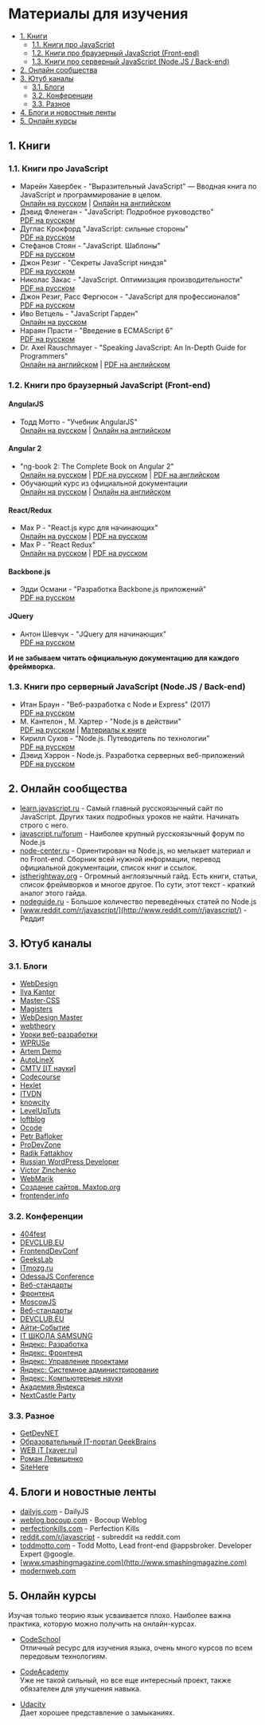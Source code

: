 # Материалы для изучения

* [1. Книги](#1-Книги)
  * [1.1. Книги про JavaScript](#11-Книги-про-javascript)
  * [1.2. Книги про браузерный JavaScript (Front-end)](#12-Книги-про-браузерный-javascript-front-end)
  * [1.3. Книги про серверный JavaScript (Node.JS / Back-end)](#13-Книги-про-серверный-javascript-nodejs--back-end)
* [2. Онлайн сообщества](#2-Онлайн-сообщества)
* [3. Ютуб каналы](#3-Ютуб-каналы)
  * [3.1. Блоги](#31-Блоги)
  * [3.2. Конференции](#32-Конференции)
  * [3.3. Разное](#33-Разное)
* [4. Блоги и новостные ленты](#4-Блоги-и-новостные-ленты)
* [5. Онлайн курсы](#5-Онлайн-курсы)

## 1. Книги

### 1.1. Книги про JavaScript
- Марейн Хавербек - "Выразительный JavaScript" — Вводная книга по JavaScript и программирование в целом.  
[Онлайн на русском](https://karmazzin.gitbooks.io/eloquentjavascript_ru/content/) |
[Онлайн на английском](http://eloquentjavascript.net/)
- Дэвид Фленеган - "JavaScript: Подробное руководство"  
[PDF на русском](https://vk.com/doc312456413_437379308)  
- Дуглас Крокфорд "JavaScript: сильные стороны"  
[PDF на русском](https://vk.com/doc312456413_437379306)  
- Стефанов Стоян - "JavaScript. Шаблоны"  
[PDF на русском](https://vk.com/doc312456413_437379310)  
- Джон Резиг - "Секреты JavaScript ниндзя"  
[PDF на русском](https://vk.com/doc312456413_437379311)  
- Николас Закас - "JavaScript. Оптимизация производительности"  
[PDF на русском](https://vk.com/doc312456413_437379320)  
- Джон Резиг, Расс Фергюсон - "JavaScript для профессионалов"  
[PDF на русском](https://vk.com/doc312456413_437379336)  
- Иво Ветцель - "JavaScript Гарден"  
[Онлайн на русском](https://shamansir.github.io/JavaScript-Garden/)  
- Нараян Прасти - "Введение в ECMAScript 6"  
[PDF на русском](https://vk.com/doc312456413_440211623)
- Dr. Axel Rauschmayer - "Speaking JavaScript: An In-Depth Guide for Programmers"  
[Онлайн на английском](http://speakingjs.com/) |
[PDF на английском](https://vk.com/doc312456413_437379333)

### 1.2. Книги про браузерный JavaScript (Front-end)

#### AngularJS
- Тодд Мотто - "Учебник AngularJS"  
[Онлайн на русском](https://habrahabr.ru/post/246881/) |
[Онлайн на английском](https://www.airpair.com/angularjs/posts/angularjs-tutorial)  

#### Angular 2
- "ng-book 2: The Complete Book on Angular 2"  
[Онлайн на русском](https://dmitriy-kiryushin.gitbooks.io/ng-book-2-ru/content/)  |
[PDF на русском](https://www.gitbook.com/download/pdf/book/dmitriy-kiryushin/ng-book-2-ru)  |
[PDF на английском](https://vk.com/doc312456413_440211108)
- Обучающий курс из официальной документации  
[Онлайн на русском](https://habrahabr.ru/post/281190/) | [Онлайн на английском](https://angular.io/docs/ts/latest/guide/)

#### React/Redux
- Max P - "React.js курс для начинающих"  
[Онлайн на русском](https://maxfarseer.gitbooks.io/react-course-ru/content/)  |
[PDF на русском](https://www.gitbook.com/download/pdf/book/maxfarseer/react-course-ru)
- Max P - "React Redux"  
[Онлайн на русском](https://maxfarseer.gitbooks.io/redux-course-ru/content/)  |
[PDF на русском](https://www.gitbook.com/download/pdf/book/maxfarseer/redux-course-ru)

#### Backbone.js
- Эдди Османи - "Разработка Backbone.js приложений"  
[PDF на русском](https://vk.com/doc312456413_437379348)  

#### JQuery
- Антон Шевчук - "JQuery для начинающих"  
[PDF на русском](https://vk.com/doc312456413_440211246)

**И не забываем читать официальную документацию для каждого фреймворка.**

### 1.3. Книги про серверный JavaScript (Node.JS / Back-end)
- Итан Браун - "Веб-разработка с Node и Express" (2017)  
[PDF на русском](https://vk.com/doc312456413_440211397)
- М. Кантелон , М. Хартер - "Node.js в действии"  
[PDF на русском](https://vk.com/doc312456413_437379324) | [Материалы к книге](https://vk.com/doc312456413_437379325)
- Кирилл Сухов - "Node.js. Путеводитель по технологии"  
[PDF на русском](https://vk.com/doc312456413_437379346)
- Дэвид Хэррон - Node.js. Разработка серверных веб-приложений  
[PDF на русском](https://vk.com/doc312456413_437379353)

## 2. Онлайн сообщества
- [learn.javascript.ru](http://learn.javascript.ru/) - Самый главный русскоязычный сайт по JavaScript. Других таких подробных уроков не найти. Начинать строго с него.
- [javascript.ru/forum](http://javascript.ru/forum/) - Наиболее крупный русскоязычный форум по Node.js
- [node-center.ru](http://node-center.ru) - Ориентирован на Node.js, но мелькает материал и по Front-end. Сборник всей нужной информации, перевод официальной документации, список книг и ссылок.
- [jstherightway.org](http://www.jstherightway.org/) - Огромный англоязычный гайд. Есть книги, статьи, список фреймворков и многое другое. По сути, этот текст - краткий аналог этого гайда.
- [nodeguide.ru](http://nodeguide.ru) - Большое количество переведённых статей по Node.js
- [www.reddit.com/r/javascript/](http://www.reddit.com/r/javascript/) - Реддит


## 3. Ютуб каналы
### 3.1. Блоги  
- [WebDesign](https://www.youtube.com/user/uwebdesign)
- [Ilya Kantor](https://www.youtube.com/user/iliakan)
- [Master-CSS](https://www.youtube.com/user/TheSWAT727)
- [Magisters](https://www.youtube.com/user/WebMagistersRu)
- [WebDesign Master](https://www.youtube.com/user/agragregra)
- [webtheory](https://www.youtube.com/user/WebTheory)
- [Уроки веб-разработки](https://www.youtube.com/channel/UCHHw70vvbfyM6xJQoV8U-Pw)
- [WPRUSe](https://www.youtube.com/user/wpdummy13)
- [Artem Demo](https://www.youtube.com/user/artemdemo)
- [AutoLineX](https://www.youtube.com/user/IllyaLoshek)
- [CMTV [IT науки]](https://www.youtube.com/user/Petr19980422)
- [Codecourse](https://www.youtube.com/user/phpacademy)
- [Hexlet](https://www.youtube.com/user/HexletUniversity)
- [ITVDN](https://www.youtube.com/user/CBSystematicsTV)
- [knowcity](https://www.youtube.com/user/ecroFeGushKa)
- [LevelUpTuts](https://www.youtube.com/user/LevelUpTuts)
- [loftblog](https://www.youtube.com/user/loftblog)
- [Ocode](https://www.youtube.com/user/easygamedev)
- [Petr Bafloker](https://www.youtube.com/user/InterGou/featured)
- [ProDevZone](https://www.youtube.com/channel/UCBL_E1kwxLyZIPzYElTjXsQ)
- [Radik Fattakhov](https://www.youtube.com/user/radikft)
- [Russian WordPress Developer](https://www.youtube.com/user/CRIK0VA)
- [Victor Zinchenko](https://www.youtube.com/user/TheLukesky1)
- [WebMarik](https://www.youtube.com/user/jquerymobilerussia)
- [Создание сайтов. Maxtop.org](https://www.youtube.com/user/InfobiznesMaxtop)
- [frontender.info](http://frontender.info)

### 3.2. Конференции  
- [404fest](https://www.youtube.com/user/404fest/featured)
- [DEVCLUB.EU](https://www.youtube.com/channel/UCLq7vcHtwDtx4m9ZUrgxEBA)
- [FrontendDevConf](https://www.youtube.com/user/FrontendDevConf)
- [GeeksLab](https://www.youtube.com/user/GeeksLabVideo)
- [ITmozg.ru](https://www.youtube.com/user/ITmozgChannel)
- [OdessaJS Conference](https://www.youtube.com/channel/UCcMRMeq7LWxpuBOrGiCeacg)
- [Веб-стандарты](https://www.youtube.com/user/wstdays)
- [Фронтенд](https://www.youtube.com/channel/UCMtlICYxr6Dz_PG9_SVqRYQ)
- [MoscowJS](https://www.youtube.com/channel/UCIo6TsJzLVRGbRZxKzoNeFQ)
- [Веб-стандарты](https://www.youtube.com/channel/UCY35dlJe-V5J_IqzU-XksAg)
- [DEVCLUB.EU](https://www.youtube.com/channel/UCLq7vcHtwDtx4m9ZUrgxEBA)
- [Айти-Событие](https://www.youtube.com/channel/UCIx_9YpbAcFouJ60Il4T3wA)
- [IT ШКОЛА SAMSUNG](https://www.youtube.com/channel/UCeXayKzDFcPaGunm1Vwto6w)
- [Яндекс: Разработка](https://www.youtube.com/channel/UCNuItlOR3qXZBtMRwb4GoBg)
- [Яндекс: Фронтенд](https://www.youtube.com/channel/UCMtlICYxr6Dz_PG9_SVqRYQ)
- [Яндекс: Управление проектами](https://www.youtube.com/channel/UCQmAuu6V3kSzdIfrszr5iKg)
- [Яндекс: Системное администрирование](https://www.youtube.com/channel/UCkufieG4LoGkHNOGrgMx3Vg)
- [Яндекс: Компьютерные науки](https://www.youtube.com/channel/UCKFojzto0n4Ab3CRQRZ2zYA)
- [Академия Яндекса](https://www.youtube.com/channel/UCTUyoZMfksbNIHfWJjwr5aQ)
- [NextCastle Party](https://www.youtube.com/channel/UC7hic0z-nDEjnJF8aWdetZA)

### 3.3. Разное  
- [GetDevNET](https://www.youtube.com/user/GetDevNET)
- [Образовательный IT-портал GeekBrains](https://www.youtube.com/user/progliveru)
- [WEB iT [xaver.ru]](https://www.youtube.com/channel/UC4vsJ5PMS3qNN61ORVL05og)
- [Роман Левищенко](https://www.youtube.com/user/index0h/featured)
- [SiteHere](https://www.youtube.com/channel/UCHSd-WLHv9qLoALjUIlb5zw)

## 4. Блоги и новостные ленты
- [dailyjs.com](http://dailyjs.com/) - DailyJS
- [weblog.bocoup.com](http://weblog.bocoup.com/) - Bocoup Weblog
- [perfectionkills.com](http://perfectionkills.com/) - Perfection Kills
- [reddit.com/r/javascript](http://www.reddit.com/r/javascript) - subreddit на reddit.com
- [toddmotto.com](http://toddmotto.com/) - Todd Motto, Lead front-end @appsbroker. Developer Expert @google.
- [www.smashingmagazine.com](http://www.smashingmagazine.com)
- [modernweb.com](http://modernweb.com)

## 5. Онлайн курсы
Изучая только теорию язык усваивается плохо. Наиболее важна практика, которую можно получить на онлайн-курсах.
-  [CodeSchool](http://codeschool.com/)  
  Отличный ресурс для изучения языка, очень много курсов по всем передовым технологиям.

- [CodeAcademy](http://www.codecademy.com/)  
  Уже не такой сильный, но все еще интересный проект, также обязателен для улучшения навыка.

- [Udacity](https://www.udacity.com/course/ud015)  
  Дает хорошее представление о замыканиях.
